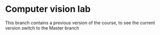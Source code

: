 # Computer vision lab

This branch contains a previous version of the course, to see the current version switch to the Master branch
